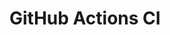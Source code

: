 # GitHub Actions CI





















































































































































































































































































































































































































































































































































































































































































































































































































































































































































































































































































































